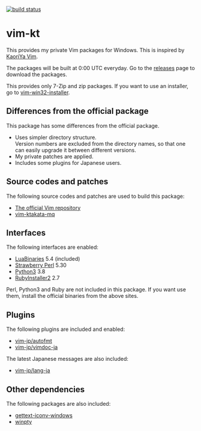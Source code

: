 [![build status](https://github.com/k-takata/vim-kt/workflows/Build%20Vim/badge.svg)](https://github.com/k-takata/vim-kt/actions)

# vim-kt

This provides my private Vim packages for Windows.
This is inspired by [KaoriYa Vim](https://github.com/koron/vim-kaoriya).

The packages will be built at 0:00 UTC everyday.
Go to the [releases](https://github.com/k-takata/vim-kt/releases) page to download the packages.

This provides only 7-Zip and zip packages. If you want to use an installer, go to [vim-win32-installer](https://github.com/vim/vim-win32-installer).

## Differences from the official package

This package has some differences from the official package.

* Uses simpler directory structure.  
  Version numbers are excluded from the directory names, so that one can easily upgrade it between different versions.
* My private patches are applied.
* Includes some plugins for Japanese users.

## Source codes and patches

The following source codes and patches are used to build this package:

* [The official Vim repository](https://github.com/vim/vim)
* [vim-ktakata-mq](https://osdn.net/users/k_takata/pf/vim-ktakata-mq/wiki/FrontPage)

## Interfaces

The following interfaces are enabled:

* [LuaBinaries](http://luabinaries.sourceforge.net/download.html) 5.4 (included)
* [Strawberry Perl](http://strawberryperl.com/) 5.30
* [Python3](https://www.python.org/downloads/) 3.8
* [RubyInstaller2](https://rubyinstaller.org/downloads/) 2.7

Perl, Python3 and Ruby are not included in this package. If you want use them, install the official binaries from the above sites.

## Plugins

The following plugins are included and enabled:

* [vim-jp/autofmt](https://github.com/vim-jp/autofmt)
* [vim-jp/vimdoc-ja](https://github.com/vim-jp/vimdoc-ja)

The latest Japanese messages are also included:

* [vim-jp/lang-ja](https://github.com/vim-jp/lang-ja)

## Other dependencies

The following packages are also included:

* [gettext-iconv-windows](https://github.com/mlocati/gettext-iconv-windows)
* [winpty](https://github.com/rprichard/winpty)
